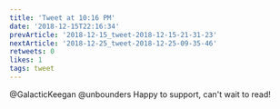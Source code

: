 ```yaml
---
title: 'Tweet at 10:16 PM'
date: '2018-12-15T22:16:34'
prevArticle: '2018-12-15_tweet-2018-12-15-21-31-23'
nextArticle: '2018-12-25_tweet-2018-12-25-09-35-46'
retweets: 0
likes: 1
tags: tweet
---
```

@GalacticKeegan @unbounders Happy to support, can't wait to read!